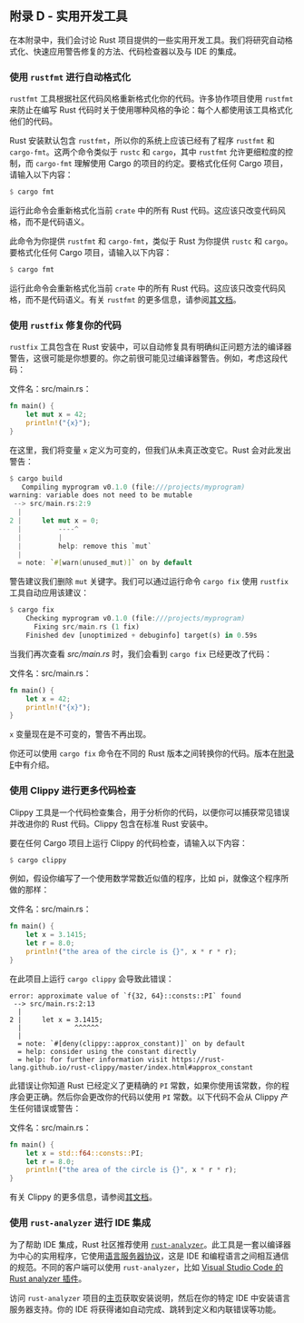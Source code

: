 ## 附录 D - 实用开发工具

在本附录中，我们会讨论 Rust 项目提供的一些实用开发工具。我们将研究自动格式化、快速应用警告修复的方法、代码检查器以及与 IDE 的集成。

### 使用 `rustfmt` 进行自动格式化

`rustfmt` 工具根据社区代码风格重新格式化你的代码。许多协作项目使用 `rustfmt` 来防止在编写 Rust 代码时关于使用哪种风格的争论：每个人都使用该工具格式化他们的代码。

Rust 安装默认包含 `rustfmt`，所以你的系统上应该已经有了程序 `rustfmt` 和 `cargo-fmt`。这两个命令类似于 `rustc` 和 `cargo`，其中 `rustfmt` 允许更细粒度的控制，而 `cargo-fmt` 理解使用 Cargo 的项目的约定。要格式化任何 Cargo 项目，请输入以下内容：

```rust
$ cargo fmt
```

运行此命令会重新格式化当前 `crate` 中的所有 Rust 代码。这应该只改变代码风格，而不是代码语义。

此命令为你提供 `rustfmt` 和 `cargo-fmt`，类似于 Rust 为你提供 `rustc` 和 `cargo`。要格式化任何 Cargo 项目，请输入以下内容：

```rust
$ cargo fmt
```

运行此命令会重新格式化当前 `crate` 中的所有 Rust 代码。这应该只改变代码风格，而不是代码语义。有关 `rustfmt` 的更多信息，请参阅[其文档](https://github.com/rust-lang/rustfmt)。


### 使用 `rustfix` 修复你的代码

`rustfix` 工具包含在 Rust 安装中，可以自动修复具有明确纠正问题方法的编译器警告，这很可能是你想要的。你之前很可能见过编译器警告。例如，考虑这段代码：

文件名：src/main.rs：

```rust
fn main() {
    let mut x = 42;
    println!("{x}");
}
```

在这里，我们将变量 `x` 定义为可变的，但我们从未真正改变它。Rust 会对此发出警告：

```rust
$ cargo build
   Compiling myprogram v0.1.0 (file:///projects/myprogram)
warning: variable does not need to be mutable
 --> src/main.rs:2:9
  |
2 |     let mut x = 0;
  |         ----^
  |         |
  |         help: remove this `mut`
  |
  = note: `#[warn(unused_mut)]` on by default
```

警告建议我们删除 `mut` 关键字。我们可以通过运行命令 `cargo fix` 使用 `rustfix` 工具自动应用该建议：

```rust
$ cargo fix
    Checking myprogram v0.1.0 (file:///projects/myprogram)
      Fixing src/main.rs (1 fix)
    Finished dev [unoptimized + debuginfo] target(s) in 0.59s
```

当我们再次查看 *src/main.rs* 时，我们会看到 `cargo fix` 已经更改了代码：

文件名：src/main.rs：

```rust
fn main() {
    let x = 42;
    println!("{x}");
}
```

`x` 变量现在是不可变的，警告不再出现。

你还可以使用 `cargo fix` 命令在不同的 Rust 版本之间转换你的代码。版本在[附录 E](./appendix-e.md)中有介绍。

### 使用 Clippy 进行更多代码检查

Clippy 工具是一个代码检查集合，用于分析你的代码，以便你可以捕获常见错误并改进你的 Rust 代码。Clippy 包含在标准 Rust 安装中。

要在任何 Cargo 项目上运行 Clippy 的代码检查，请输入以下内容：

```rust
$ cargo clippy
```

例如，假设你编写了一个使用数学常数近似值的程序，比如 pi，就像这个程序所做的那样：

文件名：src/main.rs：

```rust
fn main() {
    let x = 3.1415;
    let r = 8.0;
    println!("the area of the circle is {}", x * r * r);
}
```

在此项目上运行 `cargo clippy` 会导致此错误：

```text
error: approximate value of `f{32, 64}::consts::PI` found
 --> src/main.rs:2:13
  |
2 |     let x = 3.1415;
  |             ^^^^^^
  |
  = note: `#[deny(clippy::approx_constant)]` on by default
  = help: consider using the constant directly
  = help: for further information visit https://rust-lang.github.io/rust-clippy/master/index.html#approx_constant
```

此错误让你知道 Rust 已经定义了更精确的 `PI` 常数，如果你使用该常数，你的程序会更正确。然后你会更改你的代码以使用 `PI` 常数。以下代码不会从 Clippy 产生任何错误或警告：

文件名：src/main.rs：

```rust
fn main() {
    let x = std::f64::consts::PI;
    let r = 8.0;
    println!("the area of the circle is {}", x * r * r);
}
```

有关 Clippy 的更多信息，请参阅[其文档](https://github.com/rust-lang/rust-clippy)。


### 使用 `rust-analyzer` 进行 IDE 集成

为了帮助 IDE 集成，Rust 社区推荐使用 [`rust-analyzer`](https://rust-analyzer.github.io)。此工具是一套以编译器为中心的实用程序，它使用[语言服务器协议](http://langserver.org/)，这是 IDE 和编程语言之间相互通信的规范。不同的客户端可以使用 `rust-analyzer`，比如 [Visual Studio Code 的 Rust analyzer 插件](https://marketplace.visualstudio.com/items?itemName=rust-lang.rust-analyzer)。

访问 `rust-analyzer` 项目的[主页](https://rust-analyzer.github.io/)获取安装说明，然后在你的特定 IDE 中安装语言服务器支持。你的 IDE 将获得诸如自动完成、跳转到定义和内联错误等功能。
